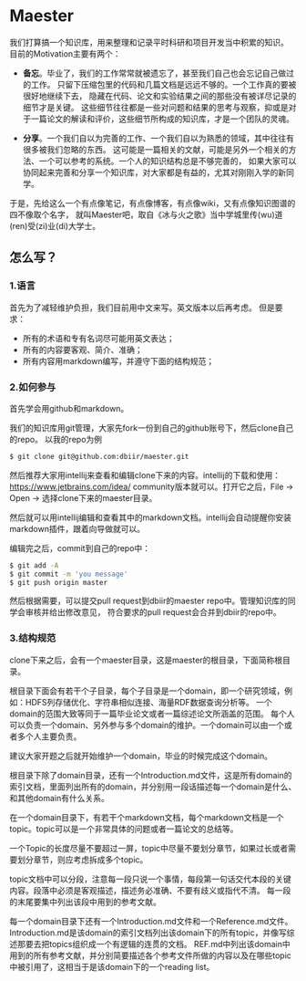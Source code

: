 # Maester
我们打算搞一个知识库，用来整理和记录平时科研和项目开发当中积累的知识。
目前的Motivation主要有两个：
* **备忘**。毕业了，我们的工作常常就被遗忘了，甚至我们自己也会忘记自己做过的工作。
只留下压缩包里的代码和几篇文档是远远不够的。一个工作真的要被很好地继续下去，
隐藏在代码、论文和实验结果之间的那些没有被详尽记录的细节才是关键。
这些细节往往都是一些对问题和结果的思考与观察，抑或是对于一篇论文的解读和评价，这些细节所构成的知识库，才是一个团队的灵魂。

* **分享**。一个我们自以为完善的工作、一个我们自以为熟悉的领域，其中往往有很多被我们忽略的东西。
这可能是一篇相关的文献，可能是另外一个相关的方法、一个可以参考的系统。一个人的知识结构总是不够完善的，
如果大家可以协同起来完善和分享一个知识库，对大家都是有益的，尤其对刚刚入学的新同学。

于是，先给这么一个有点像笔记，有点像博客，有点像wiki，又有点像知识图谱的四不像取个名字，
就叫Maester吧，取自《冰与火之歌》当中学城里传(wu)道(ren)受(zi)业(di)大学士。

## 怎么写？

### 1.语言
首先为了减轻维护负担，我们目前用中文来写。英文版本以后再考虑。
但是要求：
* 所有的术语和专有名词尽可能用英文表达；
* 所有的内容要客观、简介、准确；
* 所有内容用markdown编写，并遵守下面的结构规范；

### 2.如何参与
首先学会用github和markdown。

我们的知识库用git管理，大家先fork一份到自己的github账号下，然后clone自己的repo。
以我的repo为例
```bash
$ git clone git@github.com:dbiir/maester.git
```
然后推荐大家用intellij来查看和编辑clone下来的内容。intellij的下载和使用：
https://www.jetbrains.com/idea/
community版本就可以。打开它之后，File -> Open -> 选择clone下来的maester目录。

然后就可以用intellij编辑和查看其中的markdown文档。intellij会自动提醒你安装markdown插件，跟着向导做就可以。

编辑完之后，commit到自己的repo中：
```bash
$ git add -A
$ git commit -m 'you message'
$ git push origin master
```

然后根据需要，可以提交pull request到dbiir的maester repo中。管理知识库的同学会审核并给出修改意见，
符合要求的pull request会合并到dbiir的repo中。

### 3.结构规范
clone下来之后，会有一个maester目录，这是maester的根目录，下面简称根目录。

根目录下面会有若干个子目录，每个子目录是一个domain，即一个研究领域，例如：HDFS列存储优化、字符串相似连接、海量RDF数据查询分析等。
一个domain的范围大致等同于一篇毕业论文或者一篇综述论文所涵盖的范围。
每个人可以负责一个domain、另外参与多个domain的维护。一个domain可以由一个或者多个人主要负责。

建议大家开题之后就开始维护一个domain，毕业的时候完成这个domain。

根目录下除了domain目录，还有一个Introduction.md文件，这是所有domain的索引文档，里面列出所有的domain，并分别用一段话描述每一个domain是什么、和其他domain有什么关系。

在一个domain目录下，有若干个markdown文档，每个markdown文档是一个topic。topic可以是一个非常具体的问题或者一篇论文的总结等。

一个Topic的长度尽量不要超过一屏，topic中尽量不要划分章节，如果过长或者需要划分章节，则应考虑拆成多个topic。

topic文档中可以分段，注意每一段只说一个事情，每段第一句话交代本段的关键内容。段落中必须是客观描述，描述务必准确、不要有歧义或指代不清。
每一段的末尾要集中列出该段中用到的参考文献。

每一个domain目录下还有一个Introduction.md文件和一个Reference.md文件。Introduction.md是该domain的索引文档列出该domain下的所有topic，并像写综述那要去把topics组织成一个有逻辑的连贯的文档。
REF.md中列出该domain中用到的所有参考文献，并分别简要描述各个参考文件所做的内容以及在哪些topic中被引用了，这相当于是该domain下的一个reading list。
